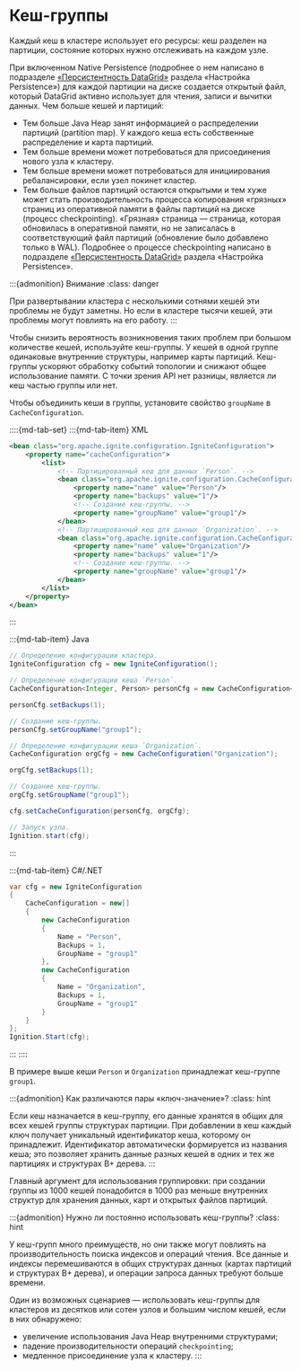 # Кеш-группы

Каждый кеш в кластере использует его ресурсы: кеш разделен на партиции, состояние которых нужно отслеживать на каждом узле.

При включенном Native Persistence (подробнее о нем написано в подразделе [«Персистентность DataGrid»](datagrid_persistence.md) раздела «Настройка Persistence») для каждой партиции на диске создается открытый файл, который DataGrid активно использует для чтения, записи и вычитки данных. Чем больше кешей и партиций:

- Тем больше Java Heap занят информацией о распределении партиций (partition map). У каждого кеша есть собственные распределение и карта партиций.
- Тем больше времени может потребоваться для присоединения нового узла к кластеру.
- Тем больше времени может потребоваться для инициирования ребалансировки, если узел покинет кластер.
- Тем больше файлов партиций остаются открытыми и тем хуже может стать производительность процесса копирования «грязных» страниц из оперативной памяти в файлы партиций на диске (процесс checkpointing). «Грязная» страница — страница, которая обновилась в оперативной памяти, но не записалась в соответствующий файл партиций (обновление было добавлено только в WAL). Подробнее о процессе checkpointing написано в подразделе [«Персистентность DataGrid»](datagrid_persistence.md) раздела «Настройка Persistence».

:::{admonition} Внимание
:class: danger

При развертывании кластера с несколькими сотнями кешей эти проблемы не будут заметны. Но если в кластере тысячи кешей, эти проблемы могут повлиять на его работу.
:::

Чтобы снизить вероятность возникновения таких проблем при большом количестве кешей, используйте кеш-группы. У кешей в одной группе одинаковые внутренние структуры, например карты партиций. Кеш-группы ускоряют обработку событий топологии и снижают общее использование памяти. С точки зрения API нет разницы, является ли кеш частью группы или нет.

Чтобы объединить кеши в группы, установите свойство `groupName` в `CacheConfiguration`.

::::{md-tab-set}
:::{md-tab-item} XML
```xml
<bean class="org.apache.ignite.configuration.IgniteConfiguration">
    <property name="cacheConfiguration">
        <list>
            <!-- Партицированный кеш для данных `Person`. -->
            <bean class="org.apache.ignite.configuration.CacheConfiguration">
                <property name="name" value="Person"/>
                <property name="backups" value="1"/>
                <!-- Создание кеш-группы. -->
                <property name="groupName" value="group1"/>
            </bean>
            <!-- Партицированный кеш для данных `Organization`. -->
            <bean class="org.apache.ignite.configuration.CacheConfiguration">
                <property name="name" value="Organization"/>
                <property name="backups" value="1"/>
                <!-- Создание кеш-группы. -->
                <property name="groupName" value="group1"/>
            </bean>
        </list>
    </property>
</bean>
```
:::

:::{md-tab-item} Java
```java
// Определение конфигурации кластера.
IgniteConfiguration cfg = new IgniteConfiguration();

// Определение конфигурации кеша `Person`.
CacheConfiguration<Integer, Person> personCfg = new CacheConfiguration<Integer, Person>("Person");

personCfg.setBackups(1);

// Создание кеш-группы.
personCfg.setGroupName("group1");

// Определение конфигурации кеша `Organization`.
CacheConfiguration orgCfg = new CacheConfiguration("Organization");

orgCfg.setBackups(1);

// Создание кеш-группы.
orgCfg.setGroupName("group1");

cfg.setCacheConfiguration(personCfg, orgCfg);

// Запуск узла.
Ignition.start(cfg);
```
:::

:::{md-tab-item} С#/.NET
```c#
var cfg = new IgniteConfiguration
{
    CacheConfiguration = new[]
    {
        new CacheConfiguration
        {
            Name = "Person",
            Backups = 1,
            GroupName = "group1"
        },
        new CacheConfiguration
        {
            Name = "Organization",
            Backups = 1,
            GroupName = "group1"
        }
    }
};
Ignition.Start(cfg);
```
:::
::::

В примере выше кеши `Person` и `Organization` принадлежат кеш-группе `group1`.

:::{admonition} Как различаются пары «ключ-значение»?
:class: hint

Если кеш назначается в кеш-группу, его данные хранятся в общих для всех кешей группы структурах партиции. При добавлении в кеш каждый ключ получает уникальный идентификатор кеша, которому он принадлежит. Идентификатор автоматически формируется из названия кеша; это позволяет хранить данные разных кешей в одних и тех же партициях и структурах B+ дерева.
:::

Главный аргумент для использования группировки: при создании группы из 1000 кешей понадобится в 1000 раз меньше внутренних структур для хранения данных, карт и открытых файлов партиций.

:::{admonition} Нужно ли постоянно использовать кеш-группы?
:class: hint

У кеш-групп много преимуществ, но они также могут повлиять на производительность поиска индексов и операций чтения. Все данные и индексы перемешиваются в общих структурах данных (картах партиций и структурах B+ дерева), и операции запроса данных требуют больше времени.

Один из возможных сценариев — использовать кеш-группы для кластеров из десятков или сотен узлов и большим числом кешей, если в них обнаружено:

- увеличение использования Java Heap внутренними структурами;
- падение производительности операций `checkpointing`;
- медленное присоединение узла к кластеру.
:::